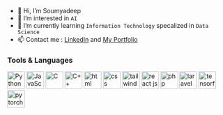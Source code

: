 - 👋 Hi, I’m Soumyadeep 
- 👀 I’m interested in ``AI``
- 🌱 I’m currently learning ``Information Technology`` specalized in ``Data Science``
- 📫 Contact me : [LinkedIn](https://www.linkedin.com/in/soumyadeep-ganguly-76652822a/) and [My Portfolio](https://soumyportfolio-soumyadeep002.vercel.app/)

<h3>Tools & Languages</h3>
<div align="left" style={display: flex; gap:50px}>
  <img width="40" height="40" src="https://cdn.worldvectorlogo.com/logos/python-5.svg" alt="Python">
  <img width="40" height="40" src="https://cdn.worldvectorlogo.com/logos/logo-javascript.svg" alt="JavaScript">
  <img width="40" height="40" src="https://cdn.worldvectorlogo.com/logos/c-1.svg" alt="C">
  <img width="40" height="40" src="https://cdn.worldvectorlogo.com/logos/c.svg" alt="C++">

  <img width="40" height="40" src="https://cdn.worldvectorlogo.com/logos/html-1.svg" alt="html">
  <img width="40" height="40" src="https://cdn.worldvectorlogo.com/logos/css-3.svg" alt="css">
  <img width="40" height="40" src="https://cdn.worldvectorlogo.com/logos/tailwind-css-2.svg" alt="tailwind css">
  <img width="40" height="40" src="https://cdn.worldvectorlogo.com/logos/react-2.svg" alt="react js">
  <img width="40" height="40" src="https://cdn.worldvectorlogo.com/logos/php-1.svg" alt="php">

  <img width="40" height="40" src="https://cdn.worldvectorlogo.com/logos/laravel-2.svg" alt="laravel">
  <img width="40" height="40" src="https://cdn.worldvectorlogo.com/logos/tensorflow-2.svg" alt="tensorflow">
  <img width="40" height="40" src="https://cdn.worldvectorlogo.com/logos/pytorch-2.svg" alt="pytorch">
  


</div>
<!---
Soumyadeep002/Soumyadeep002 is a ✨ special ✨ repository because its `README.md` (this file) appears on your GitHub profile.
You can click the Preview link to take a look at your changes.
--->
